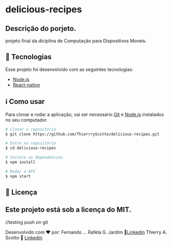 # delicious-recipes

## Descrição do porjeto. 

projeto final da diciplina de Computação para Dispositivos Moveis.

## :rocket: Tecnologias 

Esse projeto foi desenvolvido com as seguintes tecnologias:

-  [Node.js](https://nodejs.org)
-  [React-native](https://reactnative.dev)
 
## :information_source: Como usar

Para clonar e rodar a aplicação, vai ser necessário [Git](https://git-scm.com) e [Node.js](https://nodejs.org) instalados no seu computador. 

```bash
# Clonar o repositório
$ git clone https://github.com/ThierrryScotto/delicious-recipes.git

# Entre no repositório
$ cd delicious-recipes

# Instale as dependencias
$ npm install

# Rodar a API
$ npm start
```

## :memo: Licença
Este projeto está sob a licença do MIT.
---
//testing push on git

Desenvolvido com ♥ por:
Fernando ...
Rafela G. Jardim :green_heart:[Linkedin](https://www.linkedin.com/in/rafaela-jardim/)
Thierry A. Scotto :wave: [Linkedin](https://www.linkedin.com/in/thierry-scotto/)
